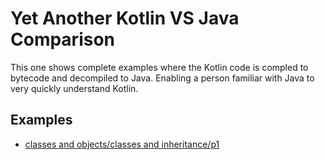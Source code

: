 
# Yet Another Kotlin VS Java Comparison

This one shows complete examples where the Kotlin code is compled to bytecode and decompiled to Java. Enabling a person familiar with Java to very quickly understand Kotlin.

## Examples

* [classes and objects/classes and inheritance/p1](https://github.com/tomasbjerre/yet-another-kotlin-vs-java-comparison/blob/master/doc/classes_and_objects/classes_and_inheritance/p1.md)
